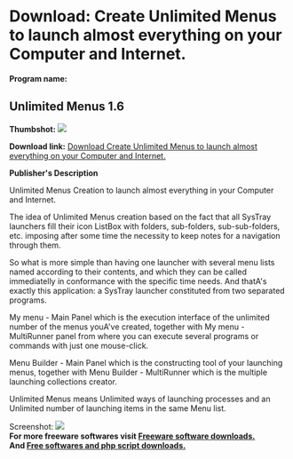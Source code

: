 # Download: Create Unlimited Menus to launch almost everything on your Computer and Internet.

**Program name:**

## Unlimited Menus 1.6

  
**Thumbshot:** ![](http://www.freewarefiles.com/screenshot/UnlinitedMenus_md.gif)   
  
**Download link:** [Download Create Unlimited Menus to launch almost everything on your Computer and Internet.](http://freesoftwares.boysofts.com/Unlimited-Menus_program_15036.html)  
  


**Publisher's Description**  
  


Unlimited Menus Creation to launch almost everything in your Computer and Internet. 

The idea of Unlimited Menus creation based on the fact that all SysTray launchers fill their icon ListBox with folders, sub-folders, sub-sub-folders, etc. imposing after some time the necessity to keep notes for a navigation through them.

So what is more simple than having one launcher with several menu lists named according to their contents, and which they can be called immediatelly in conformance with the specific time needs. And thatA's exactly this application: a SysTray launcher constituted from two separated programs.

My menu - Main Panel which is the execution interface of the unlimited number of the menus youA've created, together with My menu - MultiRunner panel from where you can execute several programs or commands with just one mouse-click.

Menu Builder - Main Panel which is the constructing tool of your launching menus, together with Menu Builder - MultiRunner which is the multiple launching collections creator.

Unlimited Menus means Unlimited ways of launching processes and an Unlimited number of launching items in the same Menu list. 

  
  
Screenshot: ![](http://www.freewarefiles.com/screenshot/UnlinitedMenus.gif)   
**For more freeware softwares visit [Freeware software downloads.](http://freesoftwares.boysofts.com/)**   
**And [Free softwares and php script downloads.](http://www.boysofts.com/)**
